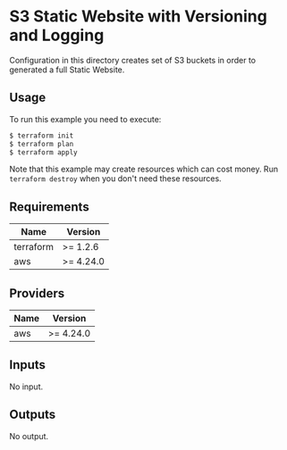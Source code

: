 # S3 Static Website with Versioning and Logging

Configuration in this directory creates set of S3 buckets in order to generated a full Static Website.

## Usage

To run this example you need to execute:

```bash
$ terraform init
$ terraform plan
$ terraform apply
```

Note that this example may create resources which can cost money. Run `terraform destroy` when you don't need these resources.

## Requirements

| Name | Version |
|------|---------|
| terraform | >= 1.2.6 |
| aws | >= 4.24.0 |

## Providers

| Name | Version |
|------|---------|
| aws | >= 4.24.0 |

## Inputs

No input.

## Outputs

No output.